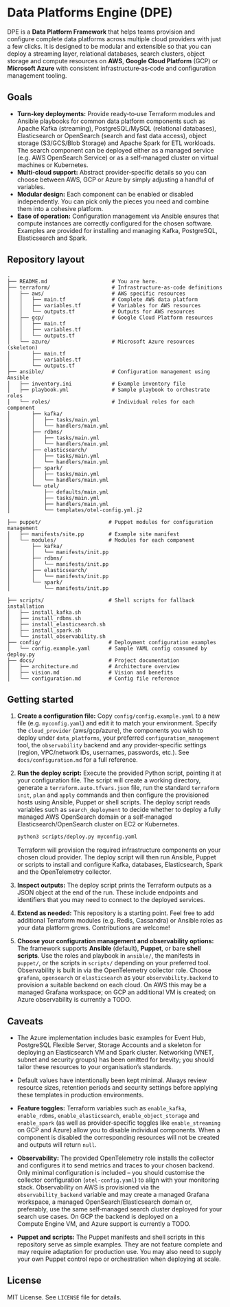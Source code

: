 # Data Platforms Engine (DPE)

DPE is a **Data Platform Framework** that helps teams provision and configure complete data platforms across multiple cloud providers with just a few clicks.  It is designed to be modular and extensible so that you can deploy a streaming layer, relational databases, search clusters, object storage and compute resources on **AWS**, **Google Cloud Platform** (GCP) or **Microsoft Azure** with consistent infrastructure‑as‑code and configuration management tooling.

## Goals

* **Turn‑key deployments:** Provide ready‑to‑use Terraform modules and Ansible playbooks for common data platform components such as Apache Kafka (streaming), PostgreSQL/MySQL (relational databases), Elasticsearch or OpenSearch (search and fast data access), object storage (S3/GCS/Blob Storage) and Apache Spark for ETL workloads.  The search component can be deployed either as a managed service (e.g. AWS OpenSearch Service) or as a self‑managed cluster on virtual machines or Kubernetes.
* **Multi‑cloud support:** Abstract provider‑specific details so you can choose between AWS, GCP or Azure by simply adjusting a handful of variables.
* **Modular design:** Each component can be enabled or disabled independently.  You can pick only the pieces you need and combine them into a cohesive platform.
* **Ease of operation:** Configuration management via Ansible ensures that compute instances are correctly configured for the chosen software.  Examples are provided for installing and managing Kafka, PostgreSQL, Elasticsearch and Spark.

## Repository layout

```
.
├── README.md                     # You are here.
├── terraform/                    # Infrastructure‑as‑code definitions
│   ├── aws/                      # AWS specific resources
│   │   ├── main.tf               # Complete AWS data platform
│   │   ├── variables.tf          # Variables for AWS resources
│   │   └── outputs.tf            # Outputs for AWS resources
│   ├── gcp/                      # Google Cloud Platform resources
│   │   ├── main.tf
│   │   ├── variables.tf
│   │   └── outputs.tf
│   └── azure/                    # Microsoft Azure resources (skeleton)
│       ├── main.tf
│       ├── variables.tf
│       └── outputs.tf
├── ansible/                      # Configuration management using Ansible
│   ├── inventory.ini             # Example inventory file
│   ├── playbook.yml              # Sample playbook to orchestrate roles
│   └── roles/                    # Individual roles for each component
│       ├── kafka/
│       │   ├── tasks/main.yml
│       │   └── handlers/main.yml
│       ├── rdbms/
│       │   ├── tasks/main.yml
│       │   └── handlers/main.yml
│       ├── elasticsearch/
│       │   ├── tasks/main.yml
│       │   └── handlers/main.yml
│       ├── spark/
│       │   ├── tasks/main.yml
│       │   └── handlers/main.yml
│       └── otel/
│           ├── defaults/main.yml
│           ├── tasks/main.yml
│           ├── handlers/main.yml
│           └── templates/otel-config.yml.j2

├── puppet/                      # Puppet modules for configuration management
│   ├── manifests/site.pp        # Example site manifest
│   └── modules/                 # Modules for each component
│       ├── kafka/
│       │   └── manifests/init.pp
│       ├── rdbms/
│       │   └── manifests/init.pp
│       ├── elasticsearch/
│       │   └── manifests/init.pp
│       └── spark/
│           └── manifests/init.pp

├── scripts/                     # Shell scripts for fallback installation
│   ├── install_kafka.sh
│   ├── install_rdbms.sh
│   ├── install_elasticsearch.sh
│   ├── install_spark.sh
│   └── install_observability.sh
├── config/                      # Deployment configuration examples
│   └── config.example.yaml      # Sample YAML config consumed by deploy.py
├── docs/                        # Project documentation
│   ├── architecture.md          # Architecture overview
│   ├── vision.md                # Vision and benefits
│   └── configuration.md         # Config file reference

```

## Getting started

1. **Create a configuration file:** Copy `config/config.example.yaml` to a new file (e.g. `myconfig.yaml`) and edit it to match your environment.  Specify the `cloud_provider` (aws/gcp/azure), the components you wish to deploy under `data_platforms`, your preferred `configuration_management` tool, the `observability` backend and any provider‑specific settings (region, VPC/network IDs, usernames, passwords, etc.).  See `docs/configuration.md` for a full reference.

2. **Run the deploy script:** Execute the provided Python script, pointing it at your configuration file.  The script will create a working directory, generate a `terraform.auto.tfvars.json` file, run the standard `terraform init`, `plan` and `apply` commands and then configure the provisioned hosts using Ansible, Puppet or shell scripts.  The deploy script reads variables such as `search_deployment` to decide whether to deploy a fully managed AWS OpenSearch domain or a self‑managed Elasticsearch/OpenSearch cluster on EC2 or Kubernetes.

   ```bash
   python3 scripts/deploy.py myconfig.yaml
   ```

   Terraform will provision the required infrastructure components on your chosen cloud provider.  The deploy script will then run Ansible, Puppet or scripts to install and configure Kafka, databases, Elasticsearch, Spark and the OpenTelemetry collector.

3. **Inspect outputs:** The deploy script prints the Terraform outputs as a JSON object at the end of the run.  These include endpoints and identifiers that you may need to connect to the deployed services.

4. **Extend as needed:** This repository is a starting point.  Feel free to add additional Terraform modules (e.g. Redis, Cassandra) or Ansible roles as your data platform grows.  Contributions are welcome!

5. **Choose your configuration management and observability options:** The framework supports **Ansible** (default), **Puppet**, or bare **shell scripts**.  Use the roles and playbook in `ansible/`, the manifests in `puppet/`, or the scripts in `scripts/` depending on your preferred tool.  Observability is built in via the OpenTelemetry collector role.  Choose `grafana`, `opensearch` or `elasticsearch` as your `observability.backend` to provision a suitable backend on each cloud.  On AWS this may be a managed Grafana workspace; on GCP an additional VM is created; on Azure observability is currently a TODO.

## Caveats

* The Azure implementation includes basic examples for Event Hub, PostgreSQL Flexible Server, Storage Accounts and a skeleton for deploying an Elasticsearch VM and Spark cluster.  Networking (VNET, subnet and security groups) has been omitted for brevity; you should tailor these resources to your organisation’s standards.
* Default values have intentionally been kept minimal.  Always review resource sizes, retention periods and security settings before applying these templates in production environments.

* **Feature toggles:** Terraform variables such as `enable_kafka`, `enable_rdbms`, `enable_elasticsearch`, `enable_object_storage` and `enable_spark` (as well as provider‑specific toggles like `enable_streaming` on GCP and Azure) allow you to disable individual components.  When a component is disabled the corresponding resources will not be created and outputs will return `null`.

* **Observability:** The provided OpenTelemetry role installs the collector and configures it to send metrics and traces to your chosen backend.  Only minimal configuration is included – you should customise the collector configuration (`otel-config.yaml`) to align with your monitoring stack.  Observability on AWS is provisioned via the `observability_backend` variable and may create a managed Grafana workspace, a managed OpenSearch/Elasticsearch domain or, preferably, use the same self‑managed search cluster deployed for your search use cases.  On GCP the backend is deployed on a Compute Engine VM, and Azure support is currently a TODO.

* **Puppet and scripts:** The Puppet manifests and shell scripts in this repository serve as simple examples.  They are not feature complete and may require adaptation for production use.  You may also need to supply your own Puppet control repo or orchestration when deploying at scale.

## License

MIT License.  See `LICENSE` file for details.
